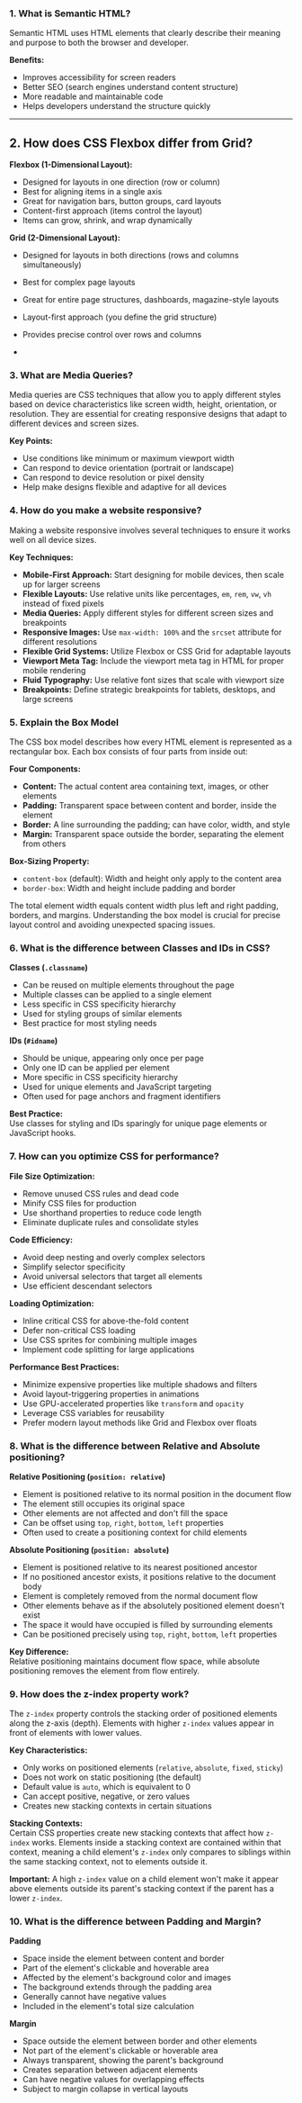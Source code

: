 ### 1. What is Semantic HTML?
Semantic HTML uses HTML elements that clearly describe their meaning and purpose to both the browser and developer.

**Benefits:**
- Improves accessibility for screen readers  
- Better SEO (search engines understand content structure)  
- More readable and maintainable code  
- Helps developers understand the structure quickly  

---

## 2. How does CSS Flexbox differ from Grid?

**Flexbox (1-Dimensional Layout):**
- Designed for layouts in one direction (row or column)  
- Best for aligning items in a single axis  
- Great for navigation bars, button groups, card layouts  
- Content-first approach (items control the layout)  
- Items can grow, shrink, and wrap dynamically  

**Grid (2-Dimensional Layout):**
- Designed for layouts in both directions (rows and columns simultaneously)  
- Best for complex page layouts  
- Great for entire page structures, dashboards, magazine-style layouts  
- Layout-first approach (you define the grid structure)  
- Provides precise control over rows and columns  

-
### 3. What are Media Queries?

Media queries are CSS techniques that allow you to apply different styles based on device characteristics like screen width, height, orientation, or resolution. They are essential for creating responsive designs that adapt to different devices and screen sizes.

**Key Points:**
- Use conditions like minimum or maximum viewport width  
- Can respond to device orientation (portrait or landscape)  
- Can respond to device resolution or pixel density  
- Help make designs flexible and adaptive for all devices

### 4. How do you make a website responsive?

Making a website responsive involves several techniques to ensure it works well on all device sizes.

**Key Techniques:**
- **Mobile-First Approach:** Start designing for mobile devices, then scale up for larger screens  
- **Flexible Layouts:** Use relative units like percentages, `em`, `rem`, `vw`, `vh` instead of fixed pixels  
- **Media Queries:** Apply different styles for different screen sizes and breakpoints  
- **Responsive Images:** Use `max-width: 100%` and the `srcset` attribute for different resolutions  
- **Flexible Grid Systems:** Utilize Flexbox or CSS Grid for adaptable layouts  
- **Viewport Meta Tag:** Include the viewport meta tag in HTML for proper mobile rendering  
- **Fluid Typography:** Use relative font sizes that scale with viewport size  
- **Breakpoints:** Define strategic breakpoints for tablets, desktops, and large screens

### 5. Explain the Box Model

The CSS box model describes how every HTML element is represented as a rectangular box. Each box consists of four parts from inside out:

**Four Components:**
- **Content:** The actual content area containing text, images, or other elements  
- **Padding:** Transparent space between content and border, inside the element  
- **Border:** A line surrounding the padding; can have color, width, and style  
- **Margin:** Transparent space outside the border, separating the element from others  

**Box-Sizing Property:**
- `content-box` (default): Width and height only apply to the content area  
- `border-box`: Width and height include padding and border  

The total element width equals content width plus left and right padding, borders, and margins. Understanding the box model is crucial for precise layout control and avoiding unexpected spacing issues.


### 6. What is the difference between Classes and IDs in CSS?

**Classes (`.classname`)**
- Can be reused on multiple elements throughout the page  
- Multiple classes can be applied to a single element  
- Less specific in CSS specificity hierarchy  
- Used for styling groups of similar elements  
- Best practice for most styling needs  

**IDs (`#idname`)**
- Should be unique, appearing only once per page  
- Only one ID can be applied per element  
- More specific in CSS specificity hierarchy  
- Used for unique elements and JavaScript targeting  
- Often used for page anchors and fragment identifiers  

**Best Practice:**  
Use classes for styling and IDs sparingly for unique page elements or JavaScript hooks.


### 7. How can you optimize CSS for performance?

**File Size Optimization:**
- Remove unused CSS rules and dead code  
- Minify CSS files for production  
- Use shorthand properties to reduce code length  
- Eliminate duplicate rules and consolidate styles  

**Code Efficiency:**
- Avoid deep nesting and overly complex selectors  
- Simplify selector specificity  
- Avoid universal selectors that target all elements  
- Use efficient descendant selectors  

**Loading Optimization:**
- Inline critical CSS for above-the-fold content  
- Defer non-critical CSS loading  
- Use CSS sprites for combining multiple images  
- Implement code splitting for large applications  

**Performance Best Practices:**
- Minimize expensive properties like multiple shadows and filters  
- Avoid layout-triggering properties in animations  
- Use GPU-accelerated properties like `transform` and `opacity`  
- Leverage CSS variables for reusability  
- Prefer modern layout methods like Grid and Flexbox over floats



### 8. What is the difference between Relative and Absolute positioning?

**Relative Positioning (`position: relative`)**
- Element is positioned relative to its normal position in the document flow  
- The element still occupies its original space  
- Other elements are not affected and don't fill the space  
- Can be offset using `top`, `right`, `bottom`, `left` properties  
- Often used to create a positioning context for child elements  

**Absolute Positioning (`position: absolute`)**
- Element is positioned relative to its nearest positioned ancestor  
- If no positioned ancestor exists, it positions relative to the document body  
- Element is completely removed from the normal document flow  
- Other elements behave as if the absolutely positioned element doesn't exist  
- The space it would have occupied is filled by surrounding elements  
- Can be positioned precisely using `top`, `right`, `bottom`, `left` properties  

**Key Difference:**  
Relative positioning maintains document flow space, while absolute positioning removes the element from flow entirely.


### 9. How does the z-index property work?

The `z-index` property controls the stacking order of positioned elements along the z-axis (depth). Elements with higher `z-index` values appear in front of elements with lower values.

**Key Characteristics:**
- Only works on positioned elements (`relative`, `absolute`, `fixed`, `sticky`)  
- Does not work on static positioning (the default)  
- Default value is `auto`, which is equivalent to 0  
- Can accept positive, negative, or zero values  
- Creates new stacking contexts in certain situations  

**Stacking Contexts:**  
Certain CSS properties create new stacking contexts that affect how `z-index` works. Elements inside a stacking context are contained within that context, meaning a child element's `z-index` only compares to siblings within the same stacking context, not to elements outside it.

**Important:** A high `z-index` value on a child element won't make it appear above elements outside its parent's stacking context if the parent has a lower `z-index`.



### 10. What is the difference between Padding and Margin?

**Padding**  
- Space inside the element between content and border  
- Part of the element's clickable and hoverable area  
- Affected by the element's background color and images  
- The background extends through the padding area  
- Generally cannot have negative values  
- Included in the element's total size calculation  

**Margin**  
- Space outside the element between border and other elements  
- Not part of the element's clickable or hoverable area  
- Always transparent, showing the parent's background  
- Creates separation between adjacent elements  
- Can have negative values for overlapping effects  
- Subject to margin collapse in vertical layouts
